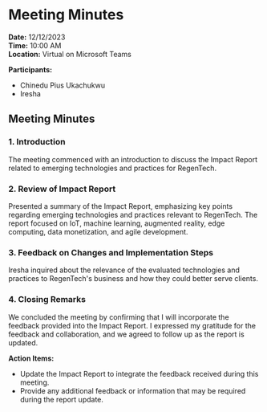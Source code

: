 # Meeting Minutes

**Date:** 12/12/2023  
**Time:** 10:00 AM  
**Location:** Virtual on Microsoft Teams  

**Participants:**
- Chinedu Pius Ukachukwu
- Iresha

## Meeting Minutes

### 1. Introduction
The meeting commenced with an introduction to discuss the Impact Report related to emerging technologies and practices for RegenTech.

### 2. Review of Impact Report
Presented a summary of the Impact Report, emphasizing key points regarding emerging technologies and practices relevant to RegenTech. The report focused on IoT, machine learning, augmented reality, edge computing, data monetization, and agile development.

### 3. Feedback on Changes and Implementation Steps
Iresha inquired about the relevance of the evaluated technologies and practices to RegenTech's business and how they could better serve clients.

### 4. Closing Remarks
We concluded the meeting by confirming that I will incorporate the feedback provided into the Impact Report. I expressed my gratitude for the feedback and collaboration, and we agreed to follow up as the report is updated.

**Action Items:**
- Update the Impact Report to integrate the feedback received during this meeting.
- Provide any additional feedback or information that may be required during the report update.